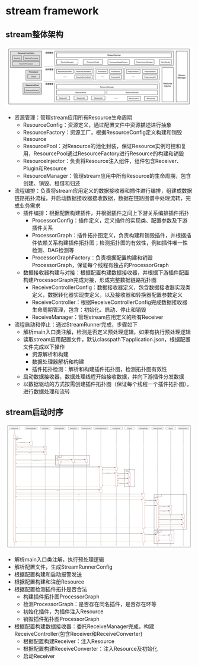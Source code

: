 # stream framework

## stream整体架构

![stream_architecture](https://github.com/frankcl/stream/blob/main/image/stream_architecture.png)

* 资源管理：管理stream应用所有Resource生命周期
  * ResourceConfig：资源定义，通过配置文件中资源描述进行抽象
  * ResourceFactory：资源工厂，根据ResourceConfig定义构建和销毁Resource
  * ResourcePool：对Resource的池化封装，保证Resource实例可控和复用，ResourcePool通过ResourceFactory进行Resource的构建和销毁
  * ResourceInjector：负责将Resource注入组件，组件包含Receiver、Plugin和Resource
  * ResourceManager：管理stream应用中所有Resource的生命周期，包含创建、销毁、租借和归还
* 流程编排：负责将stream应用定义的数据接收器和插件进行编排，组建成数据链路拓扑流程，并启动数据接收器接收数据，数据在链路图谱中处理流转，完成业务需求
  * 插件编排：根据配置构建插件，并根据插件之间上下游关系编排插件拓扑
    * ProcessorConfig：插件定义，定义插件的实现类、配置参数及下游插件关系
    * ProcessorGraph：插件拓扑图定义，负责构建和销毁插件，并根据插件依赖关系构建插件拓扑图；检测拓扑图的有效性，例如插件唯一性检测、DAG检测等
    * ProcessorGraphFactory：负责根据配置构建和销毁ProcessorGraph，保证每个线程有独占的ProcessorGraph
  * 数据接收器构建与对接：根据配置构建数据接收器，并根据下游插件配置构建ProcessorGraph完成对接，形成完整数据链路拓扑图
    * ReceiveControllerConfig：数据接收器定义，包含数据接收器实现类定义，数据转化器实现类定义，以及接收器和转换器配置参数定义
    * ReceiveController：根据ReceiveControllerConfig完成数据接收器生命周期管理，包含：初始化、启动、停止和销毁
    * ReceiveManager：管理stream应用定义的所有Receiver
* 流程启动和停止：通过StreamRunner完成，步骤如下
  * 解析main入口类注解，检测是否定义预处理逻辑，如果有执行预处理逻辑
  * 读取stream应用配置文件，默认classpath下application.json，根据配置文件完成以下操作
    * 资源解析和构建
    * 数据处理器解析和构建
    * 插件拓扑检测：解析和构建插件拓扑图，检测拓扑图有效性
  * 启动数据接收器，数据处理线程开始接收数据，并向下游插件分发数据
  * 以数据驱动的方式按需创建插件拓扑图（保证每个线程一个插件拓扑图），进行数据处理和流转

## stream启动时序
![stream_bootstrap_timeline](https://github.com/frankcl/stream/blob/main/image/stream_bootstrap_timeline.png)

* 解析main入口类注解，执行预处理逻辑
* 解析配置文件，生成StreamRunnerConfig
* 根据配置构建和启动报警发送
* 根据配置构建和注册Resource
* 根据配置检测插件拓扑是否合法
  * 构建插件拓扑图ProcessorGraph
  * 检测ProcessorGraph：是否存在同名插件，是否存在环等
  * 初始化插件，为插件注入Resource
  * 销毁插件拓扑图ProcessorGraph
* 根据配置构建数据接收器：委托ReceiveManager完成，构建ReceiveController(包含Receiver和ReceiveConverter)
  * 根据配置构建Receiver：注入Resource
  * 根据配置构建ReceiveConverter：注入Resource及初始化
  * 启动Receiver

